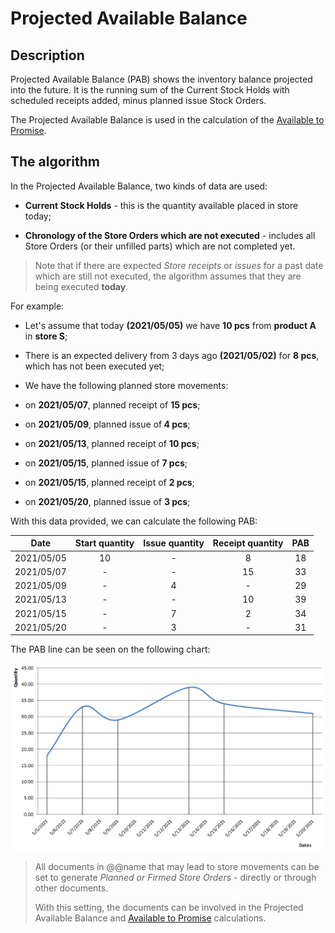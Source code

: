 # Projected Available Balance

## Description

Projected Available Balance (PAB) shows the inventory balance projected into the future. It is the running sum of the Current Stock Holds with scheduled receipts added, minus planned issue Stock Orders.

The Projected Available Balance is used in the calculation of the [Available to Promise](available-to-promise/index.md).

## The algorithm

In the Projected Available Balance, two kinds of data are used:

- <b>Current Stock Holds</b> - this is the quantity available placed in store today;

- <b>Chronology of the Store Orders which are not executed</b> - includes all Store Orders (or their unfilled parts) which are not completed yet.
  
> Note that if there are expected <i>Store receipts</i> or <i>issues</i> for a past date which are still not executed, the algorithm assumes that they are being executed <b>today</b>.
  
For example:
  
- Let's assume that today <b>(2021/05/05)</b> we have <b>10 pcs</b> from <b>product A</b> in <b>store S</b>;
  
- There is an expected delivery from 3 days ago <b>(2021/05/02)</b> for <b>8 pcs</b>, which has not been executed yet;
  
- We have the following planned store movements:
  
- on <b>2021/05/07</b>, planned receipt of <b>15 pcs</b>;
  
- on <b>2021/05/09</b>, planned issue of<b> 4 pcs</b>;
  
- on <b>2021/05/13</b>, planned receipt of <b>10 pcs</b>;
  
- on <b>2021/05/15</b>, planned issue of <b>7 pcs</b>;
  
- on <b>2021/05/15</b>, planned receipt of <b>2 pcs</b>;
  
- on <b>2021/05/20</b>, planned issue of <b>3 pcs</b>;
  
With this data provided, we can calculate the following PAB:
 
|Date|Start quantity|Issue quantity|Receipt quantity|PAB
|:-:|:-:|:-:|:-:|:-:
|2021/05/05|10|-|8|18                  
|2021/05/07|-|-|15|33
|2021/05/09|-|4|-|29
|2021/05/13|-|-|10|39
|2021/05/15|-|7|2|34
|2021/05/20|-|3|-|31
 
The PAB line can be seen on the following chart:

![Picture](pictures/Picture_1.png)
 
> All documents in @@name that may lead to store movements can be set to generate <i>Planned or Firmed Store Orders</i> - directly or through other documents. 
> 
> With this setting, the documents can be involved in the Projected Available Balance and [Available to Promise](available-to-promise/index.md) calculations.
